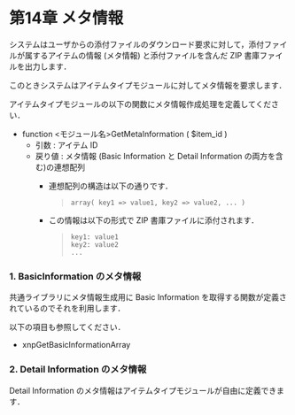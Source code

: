 # 第14章 メタ情報

システムはユーザからの添付ファイルのダウンロード要求に対して，添付ファイルが属するアイテムの情報 \(メタ情報\) と添付ファイルを含んだ ZIP 書庫ファイルを出力します．

このときシステムはアイテムタイプモジュールに対してメタ情報を要求します．

アイテムタイプモジュールの以下の関数にメタ情報作成処理を定義してください．

* function &lt;モジュール名&gt;GetMetaInformation \( $item\_id \)
  * 引数 : アイテム ID
  * 戻り値 : メタ情報 \(Basic Information と Detail Information の両方を含む\)の連想配列
    * 連想配列の構造は以下の通りです．

      > ```text
      > array( key1 => value1, key2 => value2, ... )
      > ```

    * この情報は以下の形式で ZIP 書庫ファイルに添付されます．

      > ```text
      > key1: value1
      > key2: value2
      > ...
      > ```

### 1. BasicInformation のメタ情報

共通ライブラリにメタ情報生成用に Basic Information を取得する関数が定義されているのでそれを利用します．

以下の項目も参照してください．

* xnpGetBasicInformationArray

### 2. Detail Information のメタ情報

Detail Information のメタ情報はアイテムタイプモジュールが自由に定義できます．


